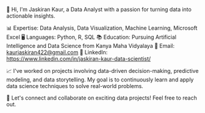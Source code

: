 👋 Hi, I'm Jaskiran Kaur, a Data Analyst with a passion for turning data into actionable insights. 

📊 Expertise: Data Analysis, Data Visualization, Machine Learning, Microsoft Excel
🖥️ Languages: Python, R, SQL
📚 Education: Pursuing Artificial Intelligence and Data Science from Kanya Maha Vidyalaya
📧 Email: kaurjaskiran422@gmail.com
🔗 LinkedIn: https://www.linkedin.com/in/jaskiran-kaur-data-scientist/

📈 I've worked on projects involving data-driven decision-making, predictive modeling, and data storytelling. My goal is to continuously learn and apply data science techniques to solve real-world problems.

🚀 Let's connect and collaborate on exciting data projects! Feel free to reach out.

<!---
KAUR-JASKIRAN/KAUR-JASKIRAN is a ✨ special ✨ repository because its `README.md` (this file) appears on your GitHub profile.
You can click the Preview link to take a look at your changes.
--->
